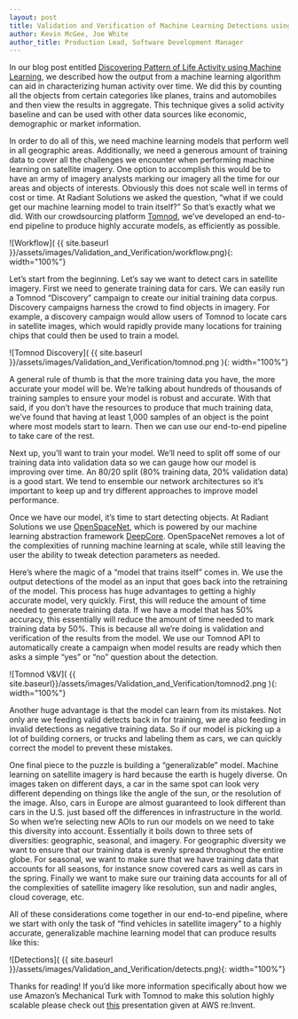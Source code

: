 ```yaml
---
layout: post
title: Validation and Verification of Machine Learning Detections using Tomnod
author: Kevin McGee, Joe White
author_title: Production Lead, Software Development Manager
---
```


In our blog post entitled [Discovering Pattern of Life Activity using Machine Learning](http://radiantsolutions.com/blog/discovering-pattern-of-life-activity-using-machine-learning), we described how the output from a machine learning algorithm can aid in characterizing human activity over time. We did this by counting all the objects from certain categories like planes, trains and automobiles and then view the results in aggregate. This technique gives a solid activity baseline and can be used with other data sources like economic, demographic or market information.

In order to do all of this, we need machine learning models that perform well in all geographic areas.  Additionally,  we need a generous amount of training data to cover all the challenges we encounter when performing machine learning on satellite imagery. One option to accomplish this would be to have an army of imagery analysts marking our imagery all the time for our areas and objects of interests. Obviously this does not scale well in terms of cost or time. At Radiant Solutions we asked the question, “what if we could get our machine learning model to train itself?” So that’s exactly what we did. With our crowdsourcing platform [Tomnod](https://www.tomnod.com), we’ve developed an end-to-end pipeline to produce highly accurate models, as efficiently as possible.

![Workflow]( {{ site.baseurl }}/assets/images/Validation_and_Verification/workflow.png){: width="100%"}

Let’s start from the beginning. Let’s say we want to detect cars in satellite imagery. First we need to generate training data for cars. We can easily run a Tomnod “Discovery” campaign to create our initial training data corpus.  Discovery campaigns harness the crowd to find objects in imagery.  For example, a discovery campaign would allow users of Tomnod to locate cars in satellite images, which would rapidly provide many locations for training chips that could then be used to train a model.

![Tomnod Discovery]( {{ site.baseurl }}/assets/images/Validation_and_Verification/tomnod.png ){: width="100%"}

A general rule of thumb is that the more training data you have, the more accurate your model will be. We’re talking about hundreds of thousands of training samples to ensure your model is robust and accurate. With that said, if you don’t have the resources to produce that much training data, we’ve found that having at least 1,000 samples of an object is the point where most models start to learn. Then we can use our end-to-end pipeline to take care of the rest.

Next up, you’ll want to train your model. We’ll need to split off some of our training data into validation data so we can gauge how our model is improving over time. An 80/20 split (80% training data, 20% validation data) is a good start. We tend to ensemble our network architectures so it’s important to keep up and try different approaches to improve model performance.

Once we have our model, it’s time to start detecting objects. At Radiant Solutions we use [OpenSpaceNet](https://github.com/DigitalGlobe/GGD-OpenSpaceNet), which is powered by our machine learning abstraction framework [DeepCore](http://deepcore.io). OpenSpaceNet removes a lot of the complexities of running machine learning at scale, while still leaving the user the ability to tweak detection parameters as needed.

Here’s where the magic of a “model that trains itself” comes in. We use the output detections of the model as an input that goes back into the retraining of the model. This process has huge advantages to getting a highly accurate model, very quickly. First, this will reduce the amount of time needed to generate training data. If we have a model that has 50% accuracy, this essentially will reduce the amount of time needed to mark training data by 50%. This is because all we’re doing is validation and verification of the results from the model. We use our Tomnod API to automatically create a campaign when model results are ready which then asks a simple “yes” or “no” question about the detection.

![Tomnod V&V]( {{ site.baseurl}}/assets/images/Validation_and_Verification/tomnod2.png ){: width="100%"}

Another huge advantage is that the model can learn from its mistakes. Not only are we feeding valid detects back in for training, we are also feeding in invalid detections as negative training data. So if our model is picking up a lot of building corners, or trucks and labeling them as cars, we can quickly correct the model to prevent these mistakes.

One final piece to the puzzle is building a “generalizable” model. Machine learning on satellite imagery is hard because the earth is hugely diverse. On images taken on different days, a car in the same spot can look very different depending on things like the angle of the sun, or the resolution of the image. Also, cars in Europe are almost guaranteed to look different than cars in the U.S. just based off the differences in infrastructure in the world. So when we’re selecting new AOIs to run our models on we need to take this diversity into account. Essentially it boils down to three sets of diversities: geographic, seasonal, and imagery. For geographic diversity we want to ensure that our training data is evenly spread throughout the entire globe. For seasonal, we want to make sure that we have training data that accounts for all seasons, for instance snow covered cars as well as cars in the spring. Finally we want to make sure our training data accounts for all of the complexities of satellite imagery like resolution, sun and nadir angles, cloud coverage, etc.

All of these considerations come together in our end-to-end pipeline, where we start with only the task of “find vehicles in satellite imagery” to a highly accurate, generalizable machine learning model that can produce results like this:

![Detections]( {{ site.baseurl }}/assets/images/Validation_and_Verification/detects.png){: width="100%"}

Thanks for reading! If you’d like more information specifically about how we use Amazon’s Mechanical Turk with Tomnod to make this solution highly scalable please check out [this](https://youtu.be/prpDfnguAY8) presentation given at AWS re:Invent.
